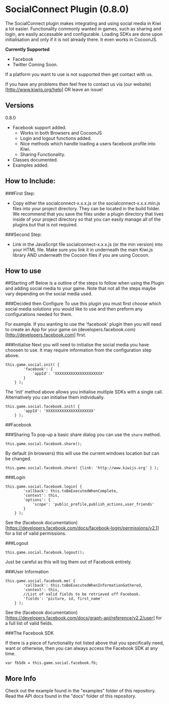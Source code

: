 SocialConnect Plugin (0.8.0)
=======================================

The SocialConnect plugin makes integrating and using social media in Kiwi a lot easier. Functionality commonly wanted in games, such as sharing and login, are easily accessable and configurable. Loading SDKs are done upon initialisation and only if it is not already there. It even works in CocoonJS.

**Currently Supported**

- Facebook
- Twitter Coming Soon.

If a platform you want to use is not supported then get contact with us. 

If you have any problems then feel free to contact us via (our website)[http://www.kiwijs.org/help] OR leave an issue!


Versions
---------

0.8.0
* Facebook support added.
	* Works in both Browsers and CocoonJS
	* Login and logout functions added.
	* Nice methods which handle loading a users facebook profile into Kiwi. 
	* Sharing Functionality.
* Classes documented.
* Examples added.


How to Include: 
---------

###First Step:
- Copy either the socialconnect-x.x.x.js or the socialconnect-x.x.x.min.js files into your project directory. They can be located in the build folder. We recommend that you save the files under a plugin directory that lives inside of your project directory so that you can easily manage all of the plugins but that is not required.

###Second Step:
- Link in the JavaScript file socialconnect-x.x.x.js (or the min version) into your HTML file. Make sure you link it in underneath the main Kiwi.js library AND underneath the Cocoon files if you are using Cocoon.


How to use
---------

##Starting off
Below is a outline of the steps to follow when using the Plugin and adding social media to your game. Note that not all the steps maybe vary depending on the social media used.

###Decided then Configure
To use this plugin you must first choose which social media solutions you would like to use and then preform any configurations needed for them.

For example. If you wanting to use the 'facebook' plugin then you will need to create an App for your game on (developers.facebook.com)[http://developers.facebook.com] first. 

###Initialise 
Next you will need to initialise the social media you have choosen to use. It may require information from the configuration step above.

    this.game.social.init( {
            'facebook': {
                'appId': 'XXXXXXXXXXXXXXXXXXXXX'
            }
        } );

The 'init' method above allows you initialise multiple SDKs with a single call. Alternatively you can initialise them individually.

    this.game.social.facebook.init( {
            'appId': 'XXXXXXXXXXXXXXXXXXXXX'
        } );


##Facebook

###Sharing
To pop-up a basic share dialog you can use the `share` method. 

    this.game.social.facebook.share();

By default (in browsers) this will use the current windows location but can be changed.

    this.game.social.facebook.share( {link: 'http://www.kiwijs.org' } );

###Login

    this.game.social.facebook.login( {
            'callback': this.toBeExecutedWhenComplete,
            'context': this,
            'options': {
                'scope': 'public_profile,publish_actions,user_friends'
            }
        } );

See the (facebook documentation)[https://developers.facebook.com/docs/facebook-login/permissions/v2.1] for a list of valid permissions.

###Logout

    this.game.social.facebook.logout();
Just be careful as this will log them out of Facebook entirely.

###User Information

    this.game.social.facebook.me( {
            'callback': this.toBeExecutedWhenInformationGathered,
            'context': this,
            //List of valid fields to be retrieved off Facebook.
            'fields': 'picture, id, first_name'
        } );

See the (facebook documentation)[https://developers.facebook.com/docs/graph-api/reference/v2.2/user] for a full list of valid fields.

###The Facebook SDK

If there is a piece of functionality not listed above that you specifically need, want or otherwise, then you can always access the Facebook SDK at any time.  

    var fbSdk = this.game.social.facebook.fb;



More Info
---------

Check out the example found in the "examples" folder of this repository.
Read the API docs found in the "docs" folder of this repository.
